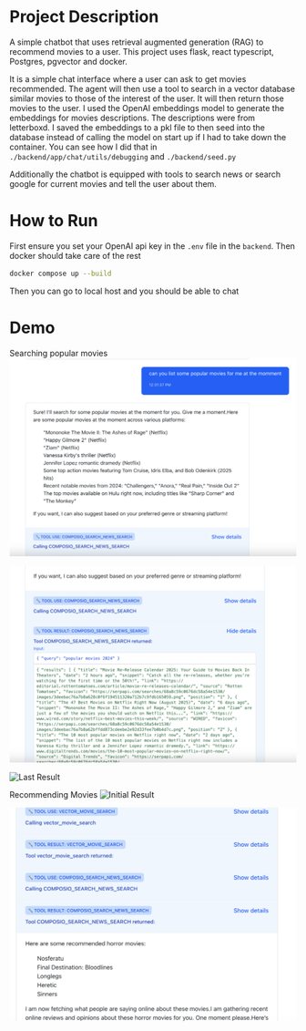 # Project Description

A simple chatbot that uses retrieval augmented generation (RAG) to recommend movies to a user. This project uses flask, react typescript, Postgres, pgvector and docker.

It is a simple chat interface where a user can ask to get movies recommended. The agent will then use a tool to search in a vector database similar movies to those of the interest of the user. It will then return those movies to the user.
I used the OpenAI embeddings model to generate the embeddings for movies descriptions. The descriptions were from letterboxd. I saved the embeddings to a pkl file to then seed into the database instead of calling the model on start up if I had to take down the container. You can see how I did that in `./backend/app/chat/utils/debugging` and `./backend/seed.py`

Additionally the chatbot is equipped with tools to search news or search google for current movies and tell the user about them.

# How to Run

First ensure you set your OpenAI api key in the `.env` file in the `backend`. Then docker should take care of the rest

```sh
docker compose up --build
```

Then you can go to local host and you should be able to chat

# Demo

Searching popular movies
![](./images/popular_movies_one.png "Initial Result")

![](./images/popular_movies_two.png "Second to Last Result")

![](./images/popular_movies_three "Last Result")

Recommending Movies
![](./images/recommend_one.png "Initial Result")

![](./images/recommend_two.png "Second to Last Result")
